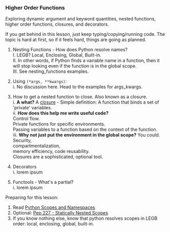 
### Higher Order Functions

Exploring dynamic argument and keyword quantities, nested functions, higher order functions, closures, and decorators.

If you get behind in this lesson, just keep typing/copying/running code. The topic is hard at first, so if it feels hard, things are going as planned.

1. Nesting Functions - How does Python resolve names?    
    I. LEGB?  Local, Enclosing, Global, Built-in.    
    II. In other words, if Python finds a variable name in a function, then it will stop looking even if the function is in the global scope.    
    III. See nesting_functions examples.    


2. Using `(*args, **kwargs)`:    
    i. No discussion here. Head to the examples for args_kwargs.    


3. How to get a nested function to close. Also known as a closure.    
    i. **A what?** A [closure](http://en.wikipedia.org/wiki/Closure_(computer_programming)) - Simple definition: A function that binds a set of 'private' variables.    
    ii. **How does this help me write useful code?**     
        Control flow.     
        Private functions for specific environments.     
        Passing variables to a function based on the context of the function.        
    iii. **Why not just put the environment in the global scope?** You could.     
        Security,     
        compartmentalization,     
        memory efficiency, code reusability.      
        Closures are a sophisticated, optional tool.    


4. Decorators     
    i. lorem ipsum    


5. Functools - What's a partial?    
    i. lorem ipsum    



Preparing for this lesson:

1. Read [Python Scopes and Namespaces](https://docs.python.org/2/tutorial/classes.html#python-scopes-and-namespaces)     
2. Optional: [Pep 227 - Statically Nested Scopes](http://legacy.python.org/dev/peps/pep-0227/)    
3. If you know nothing else, know that python resolves scopes in LEGB order: local, enclosing, global, built-in.    
